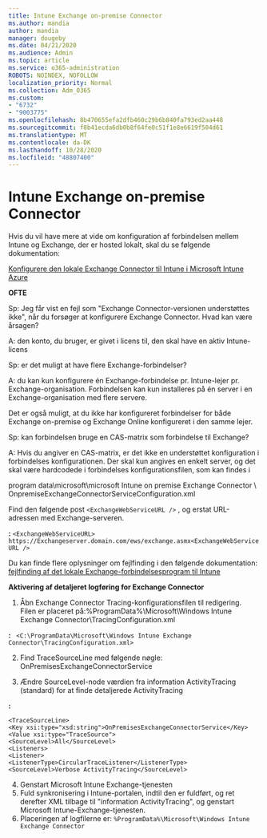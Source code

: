 ```yaml
---
title: Intune Exchange on-premise Connector
ms.author: mandia
author: mandia
manager: dougeby
ms.date: 04/21/2020
ms.audience: Admin
ms.topic: article
ms.service: o365-administration
ROBOTS: NOINDEX, NOFOLLOW
localization_priority: Normal
ms.collection: Adm_O365
ms.custom:
- "6732"
- "9003775"
ms.openlocfilehash: 8b470655efa2dfb460c29b6b840fa793ed2aa448
ms.sourcegitcommit: f8b41ecda6db0b8f64fe0c51f1e8e6619f504d61
ms.translationtype: MT
ms.contentlocale: da-DK
ms.lasthandoff: 10/28/2020
ms.locfileid: "48807400"
---
```

# <a name="intune-exchange-on-premise-connector"></a>Intune Exchange on-premise Connector

Hvis du vil have mere at vide om konfiguration af forbindelsen mellem Intune og Exchange, der er hosted lokalt, skal du se følgende dokumentation:

[Konfigurere den lokale Exchange Connector til Intune i Microsoft Intune Azure](https://docs.microsoft.com/intune/exchange-connector-install)

**OFTE**

Sp: Jeg får vist en fejl som "Exchange Connector-versionen understøttes ikke", når du forsøger at konfigurere Exchange Connector. Hvad kan være årsagen?

A: den konto, du bruger, er givet i licens til, den skal have en aktiv Intune-licens

Sp: er det muligt at have flere Exchange-forbindelser?

A: du kan kun konfigurere én Exchange-forbindelse pr. Intune-lejer pr. Exchange-organisation. Forbindelsen kan kun installeres på én server i en Exchange-organisation med flere servere.

Det er også muligt, at du ikke har konfigureret forbindelser for både Exchange on-premise og Exchange Online konfigureret i den samme lejer.

Sp: kan forbindelsen bruge en CAS-matrix som forbindelse til Exchange?

A: Hvis du angiver en CAS-matrix, er det ikke en understøttet konfiguration i forbindelses konfigurationen. Der skal kun angives en enkelt server, og det skal være hardcodede i forbindelses konfigurationsfilen, som kan findes i

program data\microsoft\microsoft Intune on premise Exchange Connector \ OnpremiseExchangeConnectorServiceConfiguration.xml

Find den følgende post ```<ExchangeWebServiceURL />``` , og erstat URL-adressen med Exchange-serveren.

**:**
```<ExchangeWebServiceURL> https://Exchangeserver.domain.com/ews/exchange.asmx<ExchangeWebServiceURL />```

Du kan finde flere oplysninger om fejlfinding i den følgende dokumentation: [fejlfinding af det lokale Exchange-forbindelsesprogram til Intune](https://support.microsoft.com/help/4471887/troubleshooting-exchange-connector-in-microsoft-intune)

**Aktivering af detaljeret logføring for Exchange Connector**

1. Åbn Exchange Connector Tracing-konfigurationsfilen til redigering.  
Filen er placeret på:%ProgramData%\Microsoft\Windows Intune Exchange Connector\TracingConfiguration.xml  

**:**
``` <C:\ProgramData\Microsoft\Windows Intune Exchange Connector\TracingConfiguration.xml>```
  
2. Find TraceSourceLine med følgende nøgle: OnPremisesExchangeConnectorService  
  
3. Ændre SourceLevel-node værdien fra information ActivityTracing (standard) for at finde detaljerede ActivityTracing  

**:**
```
<TraceSourceLine>  
<Key xsi:type="xsd:string">OnPremisesExchangeConnectorService</Key>  
<Value xsi:type="TraceSource">  
<SourceLevel>All</SourceLevel>  
<Listeners>  
<Listener>  
<ListenerType>CircularTraceListener</ListenerType>
<SourceLevel>Verbose ActivityTracing</SourceLevel>
```
4. Genstart Microsoft Intune Exchange-tjenesten  
5. Fuld synkronisering i Intune-portalen, indtil den er fuldført, og ret derefter XML tilbage til "information ActivityTracing", og genstart Microsoft Intune-Exchange-tjenesten.  
6. Placeringen af logfilerne er: `%ProgramData%\Microsoft\Windows Intune Exchange Connector`